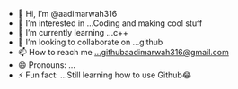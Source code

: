 - 👋 Hi, I’m @aadimarwah316
- 👀 I’m interested in ...Coding and making cool stuff
- 🌱 I’m currently learning ...c++
- 💞️ I’m looking to collaborate on ...github
- 📫 How to reach me ...githubaadimarwah316@gmail.com
- 😄 Pronouns: ...
- ⚡ Fun fact: ...Still learning how to use Github😂

<!---
aadimarwah316/aadimarwah316 is a ✨ special ✨ repository because its `README.md` (this file) appears on your GitHub profile.
You can click the Preview link to take a look at your changes.
--->
